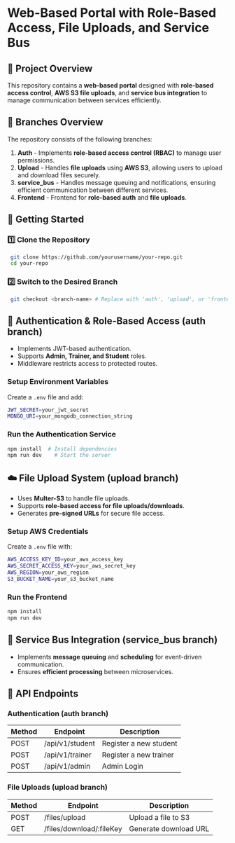# Web-Based Portal with Role-Based Access, File Uploads, and Service Bus

## 📌 Project Overview
This repository contains a **web-based portal** designed with **role-based access control**, **AWS S3 file uploads**, and **service bus integration** to manage communication between services efficiently.

## 📂 Branches Overview
The repository consists of the following branches:

1. **Auth** - Implements **role-based access control (RBAC)** to manage user permissions.
2. **Upload** - Handles **file uploads** using **AWS S3**, allowing users to upload and download files securely.
3. **service_bus** - Handles message queuing and notifications, ensuring efficient communication between different services.
4. **Frontend** - Frontend for **role-based auth** and **file uploads**.

## 🚀 Getting Started
### **1️⃣ Clone the Repository**
```sh
 git clone https://github.com/yourusername/your-repo.git
 cd your-repo
```

### **2️⃣ Switch to the Desired Branch**
```sh
 git checkout <branch-name> # Replace with 'auth', 'upload', or 'frontend'
```

## 🔑 Authentication & Role-Based Access (**auth branch**)
- Implements JWT-based authentication.
- Supports **Admin, Trainer, and Student** roles.
- Middleware restricts access to protected routes.

### **Setup Environment Variables**
Create a `.env` file and add:
```sh
JWT_SECRET=your_jwt_secret
MONGO_URI=your_mongodb_connection_string
```

### **Run the Authentication Service**
```sh
npm install  # Install dependencies
npm run dev    # Start the server
```

## ☁️ File Upload System (**upload branch**)
- Uses **Multer-S3** to handle file uploads.
- Supports **role-based access for file uploads/downloads**.
- Generates **pre-signed URLs** for secure file access.

### **Setup AWS Credentials**
Create a `.env` file with:
```sh
AWS_ACCESS_KEY_ID=your_aws_access_key
AWS_SECRET_ACCESS_KEY=your_aws_secret_key
AWS_REGION=your_aws_region
S3_BUCKET_NAME=your_s3_bucket_name
```

### **Run the Frontend**
```sh
npm install
npm run dev
```

## 📡 Service Bus Integration (**service_bus branch**)
- Implements **message queuing** and **scheduling** for event-driven communication.
- Ensures **efficient processing** between microservices.

## 🎯 API Endpoints
### **Authentication (auth branch)**
| Method | Endpoint       | Description            |
|--------|----------------|------------------------|
| POST   | /api/v1/student| Register a new student |
| POST   | /api/v1/trainer| Register a new trainer |
| POST   | /api/v1/admin  | Admin Login            |

### **File Uploads (upload branch)**
| Method | Endpoint                | Description              |
|--------|-------------------------|--------------------------|
| POST   | /files/upload           | Upload a file to S3      |
| GET    | /files/download/:fileKey| Generate download URL    |

